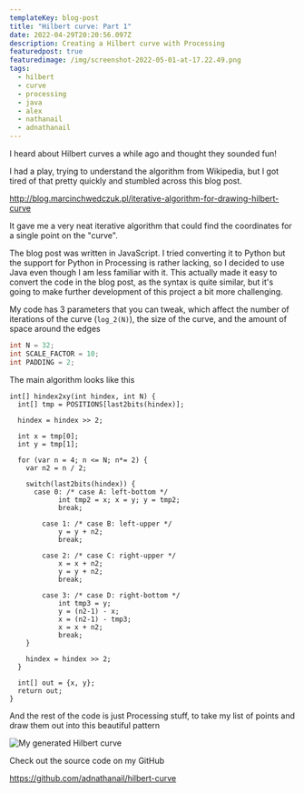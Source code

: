 ```yaml
---
templateKey: blog-post
title: "Hilbert curve: Part 1"
date: 2022-04-29T20:20:56.097Z
description: Creating a Hilbert curve with Processing
featuredpost: true
featuredimage: /img/screenshot-2022-05-01-at-17.22.49.png
tags:
  - hilbert
  - curve
  - processing
  - java
  - alex
  - nathanail
  - adnathanail
---
```

I heard about Hilbert curves a while ago and thought they sounded fun!

I had a play, trying to understand the algorithm from Wikipedia, but I got tired of that pretty quickly and stumbled across this blog post.

<http://blog.marcinchwedczuk.pl/iterative-algorithm-for-drawing-hilbert-curve>

It gave me a very neat iterative algorithm that could find the coordinates for a single point on the "curve".

The blog post was written in JavaScript. I tried converting it to Python but the support for Python in Processing is rather lacking, so I decided to use Java even though I am less familiar with it. This actually made it easy to convert the code in the blog post, as the syntax is quite similar, but it's going to make further development of this project a bit more challenging.

My code has 3 parameters that you can tweak, which affect the number of iterations of the curve (`log_2(N)`), the size of the curve, and the amount of space around the edges

```java
int N = 32;
int SCALE_FACTOR = 10;
int PADDING = 2;
```

The main algorithm looks like this

```processing
int[] hindex2xy(int hindex, int N) {
  int[] tmp = POSITIONS[last2bits(hindex)];

  hindex = hindex >> 2;

  int x = tmp[0];
  int y = tmp[1];

  for (var n = 4; n <= N; n*= 2) {
    var n2 = n / 2;
    
    switch(last2bits(hindex)) {
      case 0: /* case A: left-bottom */
            int tmp2 = x; x = y; y = tmp2;
            break;

        case 1: /* case B: left-upper */
            y = y + n2;
            break;

        case 2: /* case C: right-upper */
            x = x + n2;
            y = y + n2;
            break;

        case 3: /* case D: right-bottom */
            int tmp3 = y;
            y = (n2-1) - x;
            x = (n2-1) - tmp3;
            x = x + n2;
            break;
    }
    
    hindex = hindex >> 2;
  }

  int[] out = {x, y};
  return out;
}
```

And the rest of the code is just Processing stuff, to take my list of points and draw them out into this beautiful pattern

![My generated Hilbert curve](/img/screenshot-2022-05-01-at-17.22.49.png)

Check out the source code on my GitHub

<https://github.com/adnathanail/hilbert-curve>
